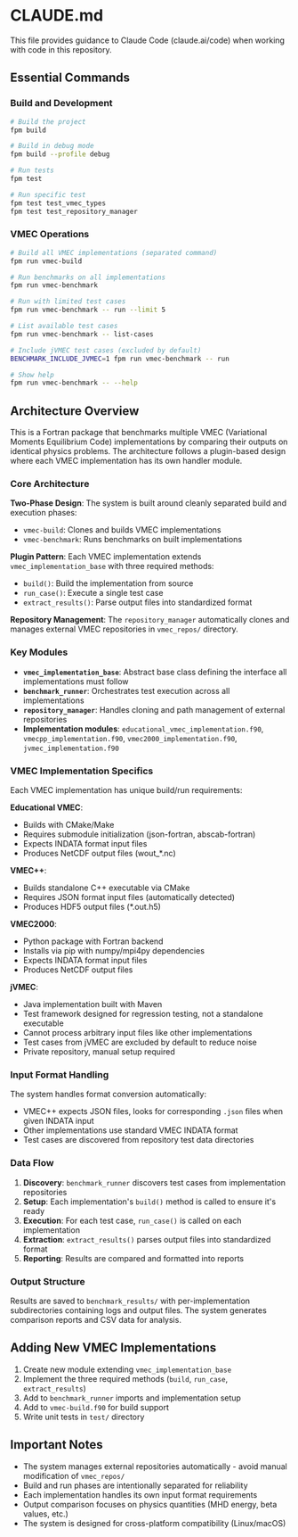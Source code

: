 # CLAUDE.md

This file provides guidance to Claude Code (claude.ai/code) when working with code in this repository.

## Essential Commands

### Build and Development
```bash
# Build the project
fpm build

# Build in debug mode
fpm build --profile debug

# Run tests
fpm test

# Run specific test
fpm test test_vmec_types
fpm test test_repository_manager
```

### VMEC Operations
```bash
# Build all VMEC implementations (separated command)
fpm run vmec-build

# Run benchmarks on all implementations
fpm run vmec-benchmark

# Run with limited test cases
fpm run vmec-benchmark -- run --limit 5

# List available test cases
fpm run vmec-benchmark -- list-cases

# Include jVMEC test cases (excluded by default)
BENCHMARK_INCLUDE_JVMEC=1 fpm run vmec-benchmark -- run

# Show help
fpm run vmec-benchmark -- --help
```

## Architecture Overview

This is a Fortran package that benchmarks multiple VMEC (Variational Moments Equilibrium Code) implementations by comparing their outputs on identical physics problems. The architecture follows a plugin-based design where each VMEC implementation has its own handler module.

### Core Architecture

**Two-Phase Design**: The system is built around cleanly separated build and execution phases:
- `vmec-build`: Clones and builds VMEC implementations 
- `vmec-benchmark`: Runs benchmarks on built implementations

**Plugin Pattern**: Each VMEC implementation extends `vmec_implementation_base` with three required methods:
- `build()`: Build the implementation from source
- `run_case()`: Execute a single test case
- `extract_results()`: Parse output files into standardized format

**Repository Management**: The `repository_manager` automatically clones and manages external VMEC repositories in `vmec_repos/` directory.

### Key Modules

- **`vmec_implementation_base`**: Abstract base class defining the interface all implementations must follow
- **`benchmark_runner`**: Orchestrates test execution across all implementations
- **`repository_manager`**: Handles cloning and path management of external repositories
- **Implementation modules**: `educational_vmec_implementation.f90`, `vmecpp_implementation.f90`, `vmec2000_implementation.f90`, `jvmec_implementation.f90`

### VMEC Implementation Specifics

Each VMEC implementation has unique build/run requirements:

**Educational VMEC**: 
- Builds with CMake/Make
- Requires submodule initialization (json-fortran, abscab-fortran)
- Expects INDATA format input files
- Produces NetCDF output files (wout_*.nc)

**VMEC++**:
- Builds standalone C++ executable via CMake
- Requires JSON format input files (automatically detected)
- Produces HDF5 output files (*.out.h5)

**VMEC2000**:
- Python package with Fortran backend
- Installs via pip with numpy/mpi4py dependencies
- Expects INDATA format input files
- Produces NetCDF output files

**jVMEC**:
- Java implementation built with Maven
- Test framework designed for regression testing, not a standalone executable
- Cannot process arbitrary input files like other implementations
- Test cases from jVMEC are excluded by default to reduce noise
- Private repository, manual setup required

### Input Format Handling

The system handles format conversion automatically:
- VMEC++ expects JSON files, looks for corresponding `.json` files when given INDATA input
- Other implementations use standard VMEC INDATA format
- Test cases are discovered from repository test data directories

### Data Flow

1. **Discovery**: `benchmark_runner` discovers test cases from implementation repositories
2. **Setup**: Each implementation's `build()` method is called to ensure it's ready
3. **Execution**: For each test case, `run_case()` is called on each implementation
4. **Extraction**: `extract_results()` parses output files into standardized format
5. **Reporting**: Results are compared and formatted into reports

### Output Structure

Results are saved to `benchmark_results/` with per-implementation subdirectories containing logs and output files. The system generates comparison reports and CSV data for analysis.

## Adding New VMEC Implementations

1. Create new module extending `vmec_implementation_base`
2. Implement the three required methods (`build`, `run_case`, `extract_results`)
3. Add to `benchmark_runner` imports and implementation setup
4. Add to `vmec-build.f90` for build support
5. Write unit tests in `test/` directory

## Important Notes

- The system manages external repositories automatically - avoid manual modification of `vmec_repos/`
- Build and run phases are intentionally separated for reliability
- Each implementation handles its own input format requirements
- Output comparison focuses on physics quantities (MHD energy, beta values, etc.)
- The system is designed for cross-platform compatibility (Linux/macOS)